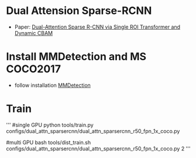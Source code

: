 # Dual Attension Sparse-RCNN

* Paper: [Dual-Attention Sparse R-CNN via Single ROI Transformer and Dynamic CBAM](https://ieeexplore.ieee.org/document/9954801)

# Install MMDetection and MS COCO2017
* follow installation [MMDetection](https://mmdetection.readthedocs.io/en/stable/get_started.html)

# Train
'''
#single GPU
python tools/train.py configs/dual_attn_sparsercnn/dual_attn_sparsercnn_r50_fpn_1x_coco.py

#multi GPU
bash tools/dist_train.sh configs/dual_attn_sparsercnn/dual_attn_sparsercnn_r50_fpn_1x_coco.py 2
'''
